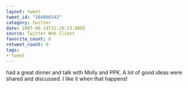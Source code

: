```yaml
---
layout: tweet
tweet_id: "104866542"
category: twitter
date: 2007-06-14T22:29:23.000Z
source: Twitter Web Client
favorite_count: 0
retweet_count: 0
tags:
- tweet
---
```


had a great dinner and talk with Molly and PPK. A lot of good ideas were shared and discussed. I like it when that happens!
